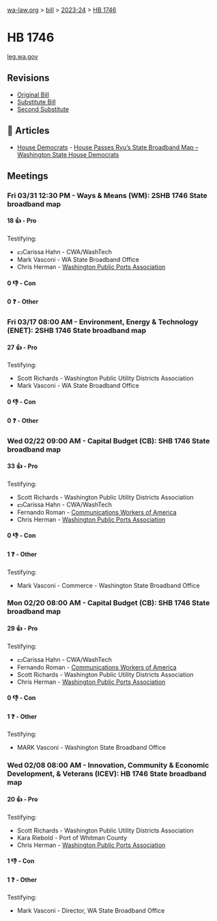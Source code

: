 [wa-law.org](/) > [bill](/bill/) > [2023-24](/bill/2023-24/) > [HB 1746](/bill/2023-24/hb/1746/)

# HB 1746
[leg.wa.gov](https://app.leg.wa.gov/billsummary?BillNumber=1746&Year=2023&Initiative=false)

## Revisions
* [Original Bill](1/)
* [Substitute Bill](S/)
* [Second Substitute](S2/)

## 📰 Articles
* [House Democrats](/org/house_democrats/) - [House Passes Ryu’s State Broadband Map – Washington State House Democrats](https://housedemocrats.wa.gov/blog/2023/03/04/house-passes-ryus-state-broadband-map/#:~:text=House%20Bill%201746)

## Meetings
### Fri 03/31 12:30 PM - Ways & Means (WM): 2SHB 1746 State broadband map
#### 18 👍 - Pro
Testifying:
* 💵Carissa Hahn - CWA/WashTech
* Mark Vasconi - WA State Broadband Office
* Chris Herman - [Washington Public Ports Association](/org/washington_public_ports_association/)

#### 0 👎 - Con

#### 0 ❓ - Other

### Fri 03/17 08:00 AM - Environment, Energy & Technology (ENET): 2SHB 1746 State broadband map
#### 27 👍 - Pro
Testifying:
* Scott Richards - Washington Public Utility Districts Association
* Mark Vasconi - WA State Broadband Office

#### 0 👎 - Con

#### 0 ❓ - Other

### Wed 02/22 09:00 AM - Capital Budget (CB): SHB 1746 State broadband map
#### 33 👍 - Pro
Testifying:
* Scott Richards - Washington Public Utility Districts Association
* 💵Carissa Hahn - CWA/WashTech
* Fernando Roman - [Communications Workers of America](/org/communications_workers_of_america/)
* Chris Herman - [Washington Public Ports Association](/org/washington_public_ports_association/)

#### 0 👎 - Con

#### 1 ❓ - Other
Testifying:
* Mark Vasconi - Commerce - Washington State Broadband Office

### Mon 02/20 08:00 AM - Capital Budget (CB): SHB 1746 State broadband map
#### 29 👍 - Pro
Testifying:
* 💵Carissa Hahn - CWA/WashTech
* Fernando Roman - [Communications Workers of America](/org/communications_workers_of_america/)
* Scott Richards - Washington Public Utility Districts Association
* Chris Herman - [Washington Public Ports Association](/org/washington_public_ports_association/)

#### 0 👎 - Con

#### 1 ❓ - Other
Testifying:
* MARK Vasconi - Washington State Broadband Office

### Wed 02/08 08:00 AM - Innovation, Community & Economic Development, & Veterans (ICEV): HB 1746 State broadband map
#### 20 👍 - Pro
Testifying:
* Scott Richards - Washington Public Utility Districts Association
* Kara Riebold - Port of Whitman County
* Chris Herman - [Washington Public Ports Association](/org/washington_public_ports_association/)

#### 1 👎 - Con

#### 1 ❓ - Other
Testifying:
* Mark Vasconi - Director, WA State Broadband Office
